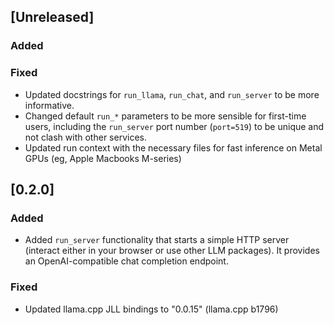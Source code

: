 ## [Unreleased]

### Added

### Fixed
- Updated docstrings for `run_llama`, `run_chat`, and `run_server` to be more informative.
- Changed default `run_*` parameters to be more sensible for first-time users, including the `run_server` port number (`port=519`) to be unique and not clash with other services.
- Updated run context with the necessary files for fast inference on Metal GPUs (eg, Apple Macbooks M-series)

## [0.2.0]

### Added
- Added `run_server` functionality that starts a simple HTTP server (interact either in your browser or use other LLM packages). It provides an OpenAI-compatible chat completion endpoint.

### Fixed
- Updated llama.cpp JLL bindings to "0.0.15" (llama.cpp b1796)
